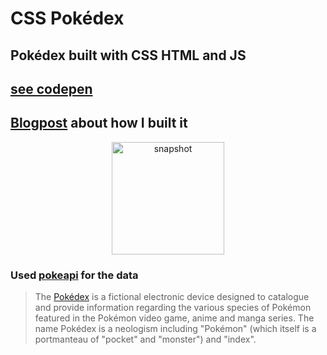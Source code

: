 # CSS Pokédex

## Pokédex built with CSS HTML and JS

## [see codepen](https://codepen.io/oryamne/pen/vYKXbgZ?editors=1100)

## [Blogpost](https://dev.to/oryam/css-pokedex-3iln) about how I built it

<center>
  <img alt="snapshot" width="180px" src="https://res.cloudinary.com/dnrxmm7a0/image/upload/v1603278326/projects/pdxCSS_jyw4ev.jpg"/>
</center>

### Used [pokeapi](https://pokeapi.co/) for the data

> The [Pokédex](https://www.pokemon.com/us/pokedex/) is a fictional electronic device designed to catalogue and provide information regarding the various species of Pokémon featured in the Pokémon video game, anime and manga series. The name Pokédex is a neologism including "Pokémon" (which itself is a portmanteau of "pocket" and "monster") and "index".
